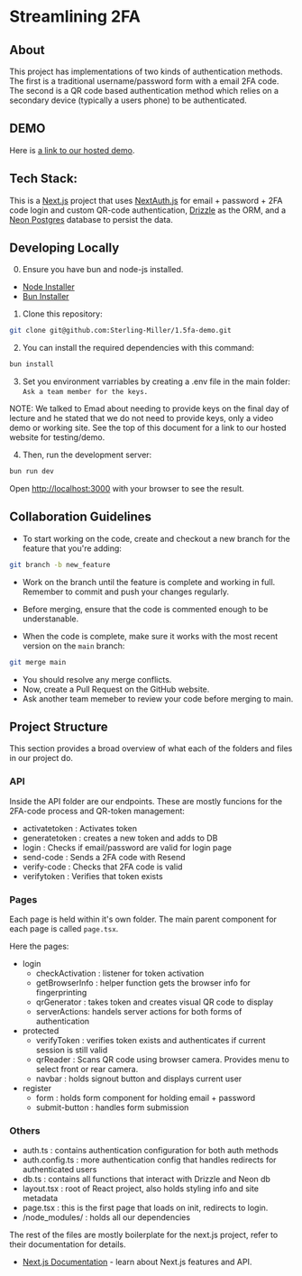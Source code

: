 # Streamlining 2FA

## About
This project has implementations of two kinds of authentication methods. The first is a traditional username/password form with a email 2FA code. The second is a QR code based authentication method which relies on a secondary device (typically a users phone) to be authenticated.

## DEMO
Here is [a link to our hosted demo](https://demo-git-main-sterling-millers-projects.vercel.app/login).


## Tech Stack:
This is a [Next.js](https://nextjs.org/) project that uses [NextAuth.js](https://next-auth.js.org/) for email + password + 2FA code login and custom QR-code authentication, [Drizzle](https://orm.drizzle.team) as the ORM, and a [Neon Postgres](https://vercel.com/postgres) database to persist the data.


## Developing Locally

0. Ensure you have bun and node-js installed.
- [Node Installer](https://nodejs.org/en/download)
- [Bun Installer](https://bun.sh/docs/installation)

1. Clone this repository:
  ```bash
  git clone git@github.com:Sterling-Miller/1.5fa-demo.git
  ```

2. You can install the required dependencies with this command:
  ```bash
  bun install
  ```
3. Set you environment varriables by creating a .env file in the main folder:
  ```Ask a team member for the keys.```
  
  NOTE: We talked to Emad about needing to provide keys on the final day of lecture and he stated that we do not need to provide keys, only a video demo or working site. See the top of this document for a link to our hosted website for testing/demo.

4. Then, run the development server:

  ```bash
bun run dev
```

Open [http://localhost:3000](http://localhost:3000) with your browser to see the result.

## Collaboration Guidelines

- To start working on the code, create and checkout a new branch for the feature that you're adding:
```bash
git branch -b new_feature
```

- Work on the branch until the feature is complete and working in full. Remember to commit and push your changes regularly.
- Before merging, ensure that the code is commented enough to be understanable.

- When the code is complete, make sure it works with the most recent version on the ```main``` branch:
```bash
git merge main
```
- You should resolve any merge conflicts.
- Now, create a Pull Request on the GitHub website.
- Ask another team memeber to review your code before merging to main.

## Project Structure
This section provides a broad overview of what each of the folders and files in our project do.

### API 
Inside the API folder are our endpoints.
These are mostly funcions for the 2FA-code process and QR-token management:
- activatetoken : Activates token
- generatetoken : creates a new token and adds to DB
- login : Checks if email/password are valid for login page
- send-code : Sends a 2FA code with Resend
- verify-code : Checks that 2FA code is valid
- verifytoken : Verifies that token exists

### Pages
Each page is held within it's own folder. The main parent component for each page is called `page.tsx`.

Here the pages:
- login
  - checkActivation : listener for token activation
  - getBrowserInfo : helper function gets the browser info for fingerprinting
  - qrGenerator : takes token and creates visual QR code to display
  - serverActions: handels server actions for both forms of authentication
- protected
  - verifyToken : verifies token exists and authenticates if current session is still valid
  - qrReader : Scans QR code using browser camera. Provides menu to select front or rear camera.
  - navbar : holds signout button and displays current user
- register
  - form : holds form component for holding email + password
  - submit-button : handles form submission

### Others
- auth.ts : contains authentication configuration for both auth methods
- auth.config.ts : more authentication config that handles redirects for authenticated users
- db.ts : contains all functions that interact with Drizzle and Neon db
- layout.tsx : root of React project, also holds styling info and site metadata
- page.tsx : this is the first page that loads on init, redirects to login.
- /node_modules/ : holds all our dependencies

The rest of the files are mostly boilerplate for the next.js project, refer to their documentation for details.
- [Next.js Documentation](https://nextjs.org/docs) - learn about Next.js features and API.


